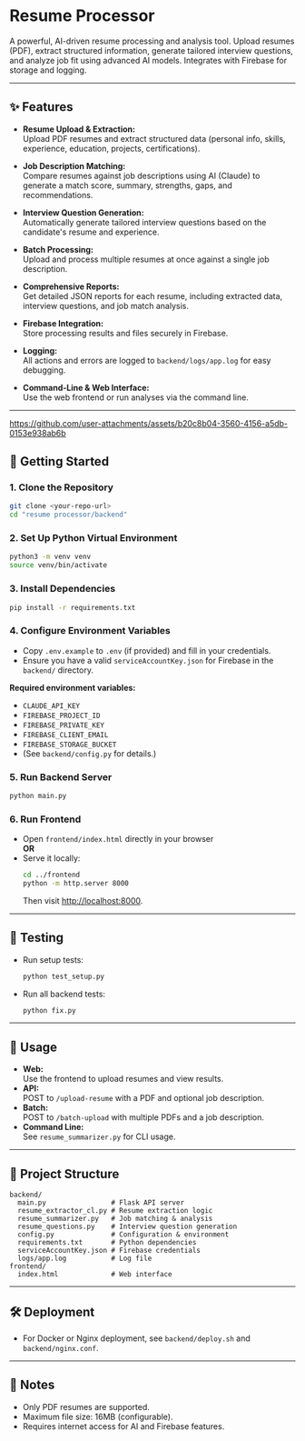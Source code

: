 # Resume Processor

A powerful, AI-driven resume processing and analysis tool. Upload resumes (PDF), extract structured information, generate tailored interview questions, and analyze job fit using advanced AI models. Integrates with Firebase for storage and logging.

---

## ✨ Features

- **Resume Upload & Extraction:**  
  Upload PDF resumes and extract structured data (personal info, skills, experience, education, projects, certifications).

- **Job Description Matching:**  
  Compare resumes against job descriptions using AI (Claude) to generate a match score, summary, strengths, gaps, and recommendations.

- **Interview Question Generation:**  
  Automatically generate tailored interview questions based on the candidate's resume and experience.

- **Batch Processing:**  
  Upload and process multiple resumes at once against a single job description.

- **Comprehensive Reports:**  
  Get detailed JSON reports for each resume, including extracted data, interview questions, and job match analysis.

- **Firebase Integration:**  
  Store processing results and files securely in Firebase.

- **Logging:**  
  All actions and errors are logged to `backend/logs/app.log` for easy debugging.

- **Command-Line & Web Interface:**  
  Use the web frontend or run analyses via the command line.

---



https://github.com/user-attachments/assets/b20c8b04-3560-4156-a5db-0153e938ab6b




## 🚀 Getting Started

### 1. Clone the Repository

```sh
git clone <your-repo-url>
cd "resume processor/backend"
```

### 2. Set Up Python Virtual Environment

```sh
python3 -m venv venv
source venv/bin/activate
```

### 3. Install Dependencies

```sh
pip install -r requirements.txt
```

### 4. Configure Environment Variables

- Copy `.env.example` to `.env` (if provided) and fill in your credentials.
- Ensure you have a valid `serviceAccountKey.json` for Firebase in the `backend/` directory.

**Required environment variables:**
- `CLAUDE_API_KEY`
- `FIREBASE_PROJECT_ID`
- `FIREBASE_PRIVATE_KEY`
- `FIREBASE_CLIENT_EMAIL`
- `FIREBASE_STORAGE_BUCKET`
- (See `backend/config.py` for details.)

### 5. Run Backend Server

```sh
python main.py
```

### 6. Run Frontend

- Open `frontend/index.html` directly in your browser  
  **OR**  
- Serve it locally:
  ```sh
  cd ../frontend
  python -m http.server 8000
  ```
  Then visit [http://localhost:8000](http://localhost:8000).

---

## 🧪 Testing

- Run setup tests:
  ```sh
  python test_setup.py
  ```
- Run all backend tests:
  ```sh
  python fix.py
  ```

---

## 📝 Usage

- **Web:**  
  Use the frontend to upload resumes and view results.
- **API:**  
  POST to `/upload-resume` with a PDF and optional job description.
- **Batch:**  
  POST to `/batch-upload` with multiple PDFs and a job description.
- **Command Line:**  
  See `resume_summarizer.py` for CLI usage.

---

## 📁 Project Structure

```
backend/
  main.py                # Flask API server
  resume_extractor_cl.py # Resume extraction logic
  resume_summarizer.py   # Job matching & analysis
  resume_questions.py    # Interview question generation
  config.py              # Configuration & environment
  requirements.txt       # Python dependencies
  serviceAccountKey.json # Firebase credentials
  logs/app.log           # Log file
frontend/
  index.html             # Web interface
```

---





## 🛠️ Deployment

- For Docker or Nginx deployment, see `backend/deploy.sh` and `backend/nginx.conf`.

---

## 📢 Notes

- Only PDF resumes are supported.
- Maximum file size: 16MB (configurable).
- Requires internet access for AI and Firebase features. 
